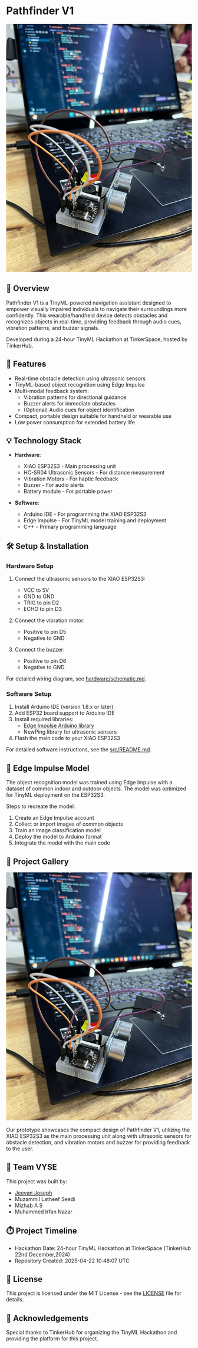 # Pathfinder V1

![Pathfinder V1 Prototype](docs/images/1735728053423.jpg)

## 🌟 Overview

Pathfinder V1 is a TinyML-powered navigation assistant designed to empower visually impaired individuals to navigate their surroundings more confidently. This wearable/handheld device detects obstacles and recognizes objects in real-time, providing feedback through audio cues, vibration patterns, and buzzer signals.

Developed during a 24-hour TinyML Hackathon at TinkerSpace, hosted by TinkerHub.

## 🚀 Features

- Real-time obstacle detection using ultrasonic sensors
- TinyML-based object recognition using Edge Impulse
- Multi-modal feedback system:
  - Vibration patterns for directional guidance
  - Buzzer alerts for immediate obstacles
  - (Optional) Audio cues for object identification
- Compact, portable design suitable for handheld or wearable use
- Low power consumption for extended battery life

## 💡 Technology Stack

- **Hardware**:
  - XIAO ESP32S3 - Main processing unit
  - HC-SR04 Ultrasonic Sensors - For distance measurement
  - Vibration Motors - For haptic feedback
  - Buzzer - For audio alerts
  - Battery module - For portable power
  
- **Software**:
  - Arduino IDE - For programming the XIAO ESP32S3
  - Edge Impulse - For TinyML model training and deployment
  - C++ - Primary programming language

## 🛠️ Setup & Installation

### Hardware Setup

1. Connect the ultrasonic sensors to the XIAO ESP32S3:
   - VCC to 5V
   - GND to GND
   - TRIG to pin D2
   - ECHO to pin D3

2. Connect the vibration motor:
   - Positive to pin D5
   - Negative to GND

3. Connect the buzzer:
   - Positive to pin D6
   - Negative to GND

For detailed wiring diagram, see [hardware/schematic.md](hardware/schematic.md).

### Software Setup

1. Install Arduino IDE (version 1.8.x or later)
2. Add ESP32 board support to Arduino IDE
3. Install required libraries:
   - [Edge Impulse Arduino library](https://docs.edgeimpulse.com/docs/deployment/arduino-library)
   - NewPing library for ultrasonic sensors
4. Flash the main code to your XIAO ESP32S3

For detailed software instructions, see the [src/README.md](src/README.md).

## 🧠 Edge Impulse Model

The object recognition model was trained using Edge Impulse with a dataset of common indoor and outdoor objects. The model was optimized for TinyML deployment on the ESP32S3.

Steps to recreate the model:
1. Create an Edge Impulse account
2. Collect or import images of common objects
3. Train an image classification model
4. Deploy the model to Arduino format
5. Integrate the model with the main code

## 👀 Project Gallery

![Pathfinder V1 Prototype](docs/images/1735728053423.jpg)

Our prototype showcases the compact design of Pathfinder V1, utilizing the XIAO ESP32S3 as the main processing unit along with ultrasonic sensors for obstacle detection, and vibration motors and buzzer for providing feedback to the user.

## 🤝 Team VYSE

This project was built by:
- [Jeevan Joseph](https://github.com/jeevanjoseph03)
- Muzammil Latheef Seedi
- Mizhab A S
- Muhammed Irfan Nazar

## ⏱️ Project Timeline

- Hackathon Date: 24-hour TinyML Hackathon at TinkerSpace (TinkerHub 22nd December,2024)
- Repository Created: 2025-04-22 10:48:07 UTC

## 📝 License

This project is licensed under the MIT License - see the [LICENSE](LICENSE) file for details.

## 🙏 Acknowledgements

Special thanks to TinkerHub for organizing the TinyML Hackathon and providing the platform for this project.
